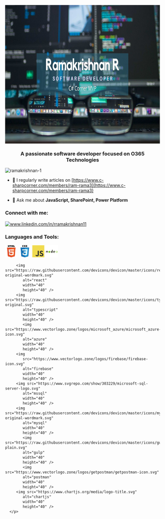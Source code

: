 <img  align="center" src="https://github.com/Ramakrishnan-1/Ramakrishnan-1/blob/main/Header.jpg?raw=true" alt="banner" width="850" height="450"/>
<!-- <h1 align="center">Hi 👋, I'm Ramakrishnan</h1> -->
<h3 align="center">A passionate software developer focused on O365 Technologies</h3>

<p align="left"> <img src="https://komarev.com/ghpvc/?username=ramakrishnan-1&label=Profile%20views&color=0e75b6&style=flat" alt="ramakrishnan-1" /> </p>

<!-- <p align="left"> <a href="https://github.com/ryo-ma/github-profile-trophy"><img src="https://github-profile-trophy.vercel.app/?username=ramakrishnan-1" alt="ramakrishnan-1" /></a> </p> -->

- 📝 I regularly write articles on [https://www.c-sharpcorner.com/members/ram-rama3](https://www.c-sharpcorner.com/members/ram-rama3)

- 💬 Ask me about **JavaScript, SharePoint, Power Platform**

<h3 align="left">Connect with me:</h3>
<p align="left">
<a href="https://www.linkedin.com/in/rramakrishnan11/" target="blank"><img align="center" src="https://raw.githubusercontent.com/rahuldkjain/github-profile-readme-generator/master/src/images/icons/Social/linked-in-alt.svg" alt="www.linkedin.com/in/rramakrishnan11" height="30" width="40" /></a>
</p>

<h3 align="left">Languages and Tools:</h3>
 <p align="left">
         <img src="https://raw.githubusercontent.com/devicons/devicon/master/icons/html5/html5-original-wordmark.svg"
            alt="html5"
            width="40"
            height="40"/>
         <img src="https://raw.githubusercontent.com/devicons/devicon/master/icons/css3/css3-original-wordmark.svg"
         	alt="css3"
            width="40"
            height="40"/>
             <img src="https://raw.githubusercontent.com/devicons/devicon/master/icons/javascript/javascript-original.svg"
            alt="javascript"
            width="40"
            height="40"/>
             <img src="https://raw.githubusercontent.com/devicons/devicon/master/icons/nodejs/nodejs-original-wordmark.svg"
            alt="nodejs"
            width="40"
            height="40" />
         
         <img src="https://raw.githubusercontent.com/devicons/devicon/master/icons/react/react-original-wordmark.svg"
            alt="react"
            width="40"
            height="40" />
         <img src="https://raw.githubusercontent.com/devicons/devicon/master/icons/typescript/typescript-original.svg"
            alt="typescript"
            width="40"
            height="40" />
            <img src="https://www.vectorlogo.zone/logos/microsoft_azure/microsoft_azure-icon.svg"
            alt="azure"
            width="40"
            height="40" />
         <img
            src="https://www.vectorlogo.zone/logos/firebase/firebase-icon.svg"
            alt="firebase"
            width="40"
            height="40" />
         <img src="https://www.svgrepo.com/show/303229/microsoft-sql-server-logo.svg"
            alt="mssql"
            width="40"
            height="40" />
         <img src="https://raw.githubusercontent.com/devicons/devicon/master/icons/mysql/mysql-original-wordmark.svg"
            alt="mysql"
            width="40"
            height="40" />
            <img src="https://raw.githubusercontent.com/devicons/devicon/master/icons/gulp/gulp-plain.svg"
            alt="gulp"
            width="40"
            height="40" />
            <img src="https://www.vectorlogo.zone/logos/getpostman/getpostman-icon.svg"
            alt="postman"
            width="40"
            height="40" />
         <img src="https://www.chartjs.org/media/logo-title.svg"
            alt="chartjs"
            width="40"
            height="40" />
      </p>
